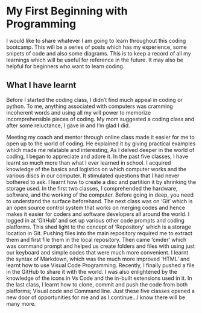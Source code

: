 # My First Beginning with Programming

I would like to share whatever I am going to learn throughout this coding bootcamp. This will be a series of posts which has my experience, some snipets of code and also some diagrams. This is to keep a record of all my learnings which will be useful for reference in the future. It may also be helpful for beginners who want to learn coding. 


## What I have learnt

Before I started the coding class, I didn’t find much appeal in coding or python.
 To me, anything associated with computers was cramming incoherent words and using all my will power to memorize incomprehensible pieces of coding.
  My mom suggested a coding class and after some reluctance, I gave in and I’m glad I did.
  
 Meeting my coach and mentor through
online class made it easier for me to open up to the world of coding.
 He explained it by giving practical examples which made me relatable and interesting, As I delved deeper in the world of coding, I began to appreciate and adore it.
 In the past five classes, I have learnt so much more than what I ever learned in school.
 I acquired knowledge of the basics and logistics on which computer works and the various discs in our computer.
  It stimulated questions that I had never bothered to ask. I learnt how to create a disc and partition it by shrinking the storage used. In the first two classes,
I comprehended the hardware, software, and the working of the computer. Before going in deep, you need to understand the
surface beforehand. The next class was on ‘Git’ which is an open source control system that works on merging codes and
hence makes it easier for coders and software developers all around the world. I logged in at ‘GitHub’ and set up 
various other code prompts and coding platforms. This shed light to the concept of ‘Repository’ which is a storage
location in Git. Pushing files into the main repository required me to extract them and first file them in the local repository.
Then came ‘cmder’ which was command prompt and helped us create folders and files with using just our keyboard and simple codes
that were much more convenient. I learnt the syntax of Markdown, which was the much more improved ‘HTML’ and learnt how to use
Visual Code Programming. Recently, I finally pushed a file in the GitHub to share it with the world. I was also enlightened by
the knowledge of the icons in Vs Code and the in-built extensions used in it. In the last class, I learnt how to clone, 
commit and push the code from both platforms; Visual code and Command line.  Just these five classes opened a new door 
of opportunities for me and as I continue…I know there will be many more. 